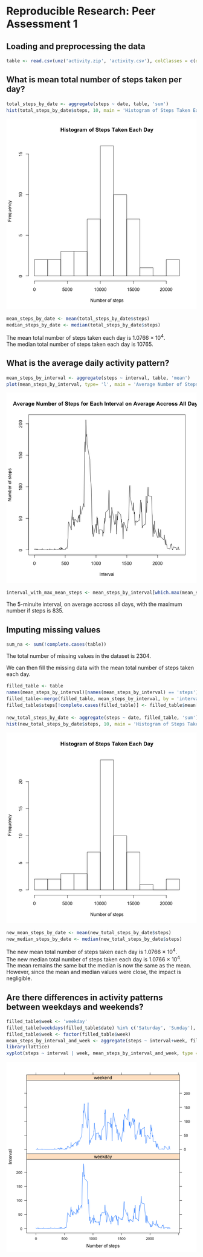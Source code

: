 # Reproducible Research: Peer Assessment 1


## Loading and preprocessing the data

```r
table <- read.csv(unz('activity.zip', 'activity.csv'), colClasses = c(date = 'Date'))
```
## What is mean total number of steps taken per day?

```r
total_steps_by_date <- aggregate(steps ~ date, table, 'sum')
hist(total_steps_by_date$steps, 10, main = 'Histogram of Steps Taken Each Day', xlab = 'Number of steps')
```

![plot of chunk unnamed-chunk-2](figure/unnamed-chunk-2.png) 

```r
mean_steps_by_date <- mean(total_steps_by_date$steps)
median_steps_by_date <- median(total_steps_by_date$steps)
```
The mean total number of steps taken each day is 1.0766 &times; 10<sup>4</sup>.  
The median total number of steps taken each day is 10765.

## What is the average daily activity pattern?

```r
mean_steps_by_interval <- aggregate(steps ~ interval, table, 'mean')
plot(mean_steps_by_interval, type= 'l', main = 'Average Number of Steps for Each Interval on Average Accross All Days', xlab = 'Interval', ylab = 'Number of steps')
```

![plot of chunk unnamed-chunk-3](figure/unnamed-chunk-3.png) 

```r
interval_with_max_mean_steps <- mean_steps_by_interval[which.max(mean_steps_by_interval$steps), 'interval']
```
The 5-minuite interval, on average accross all days, with the maximum number if steps is 835.

## Imputing missing values

```r
sum_na <- sum(!complete.cases(table))
```
The total number of missing values in the dataset is 2304.

We can then fill the missing data with the mean total number of steps taken each day.

```r
filled_table <- table
names(mean_steps_by_interval)[names(mean_steps_by_interval) == 'steps'] <- 'mean'
filled_table<-merge(filled_table, mean_steps_by_interval, by = 'interval')
filled_table$steps[!complete.cases(filled_table)] <- filled_table$mean[!complete.cases(filled_table)]

new_total_steps_by_date <- aggregate(steps ~ date, filled_table, 'sum')
hist(new_total_steps_by_date$steps, 10, main = 'Histogram of Steps Taken Each Day', xlab = 'Number of steps')
```

![plot of chunk unnamed-chunk-5](figure/unnamed-chunk-5.png) 

```r
new_mean_steps_by_date <- mean(new_total_steps_by_date$steps)
new_median_steps_by_date <- median(new_total_steps_by_date$steps)
```
The new mean total number of steps taken each day is 1.0766 &times; 10<sup>4</sup>.  
The new median total number of steps taken each day is 1.0766 &times; 10<sup>4</sup>.  
The mean remains the same but the median is now the same as the mean. However, since the mean and median values were close, the impact is negligible.

## Are there differences in activity patterns between weekdays and weekends?

```r
filled_table$week <- 'weekday'
filled_table[weekdays(filled_table$date) %in% c('Saturday', 'Sunday'), 'week'] <- 'weekend'
filled_table$week <- factor(filled_table$week)
mean_steps_by_interval_and_week <- aggregate(steps ~ interval+week, filled_table, 'mean')
library(lattice)
xyplot(steps ~ interval | week, mean_steps_by_interval_and_week, type = 'l', layout = c(1,2), xlab = 'Number of steps', ylab = 'Interval')
```

![plot of chunk unnamed-chunk-6](figure/unnamed-chunk-6.png) 
